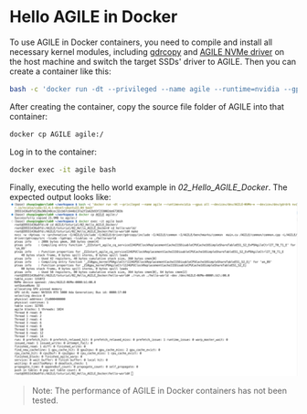 
# Hello AGILE in Docker

To use AGILE in Docker containers, you need to compile and install all necessary kernel modules, including [gdrcopy](../../driver/gdrcopy/) and [AGILE NVMe driver](../../driver/agile_nvme_driver/) on the host machine and switch the target SSDs' driver to AGILE. Then you can create a container like this:

```bash
bash -c 'docker run -dt --privileged --name agile --runtime=nvidia --gpus all --device=/dev/AGILE-NVMe-* --device=/dev/gdrdrb nvcr.io/nvidia/cuda:12.4.1-devel-ubuntu22.04 bash' 
```

After creating the container, copy the source file folder of AGILE into that container:
```bash
docker cp AGILE agile:/
```

Log in to the container:
```bash
docker exec -it agile bash
```

Finally, executing the hello world example in *02_Hello_AGILE_Docker*. The expected output looks like:
![](../images/hello-world-docker.png)


> Note: The performance of AGILE in Docker containers has not been tested.
